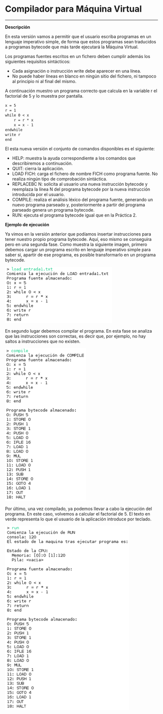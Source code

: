 <!--Creado por Jonathan Carrero -->

**Compilador para Máquina Virtual**
==============
----------

**Descripción**

En esta versión vamos a permitir que el usuario escriba programas en un lenguaje imperativo simple, de forma que estos programas sean traducidos a programas bytecode que más tarde ejecutará la Máquina Virtual.

Los programas fuentes escritos en un fichero deben cumplir además los siguientes requisitos
sintácticos:

- Cada asignación o instrucción write debe aparecer en una línea.
- No puede haber líneas en blanco en ningún sitio del fichero, ni tampoco al principio ni al final del mismo.

A continuación muestro un programa correcto que calcula en la variable r el factorial de 5 y lo muestra por pantalla.

    x = 5
    r = 1
    while 0 < x
	    r = r * x
	    x = x - 1
    endwhile
    write r
    end
    
El esta nueva versión el conjunto de comandos disponibles es el siguiente:

- HELP: muestra la ayuda correspondiente a los comandos que describiremos a continuación.
- QUIT: cierra la aplicación.
- LOAD FICH: carga el fichero de nombre FICH como programa fuente. No realiza ningún tipo de comprobación sintáctica.
- REPLACEBC N: solicita al usuario una nueva instrucción bytecode y reemplaza la línea N del programa bytecode por la nueva instrucción introducida por el usuario.
- COMPILE: realiza el análisis léxico del programa fuente, generando un nuevo programa parseado y, posteriormente a partir del programa parseado genera un programa bytecode.
- RUN: ejecuta el programa bytecode igual que en la Práctica 2.

**Ejemplo de ejecución**

Ya vimos en la versión anterior que podíamos insertar instrucciones para tener nuestro propio programa bytecode. Aquí, eso mismo se conseguira pero en una segunda fase. Como muestra la siguiente imagen, primero debemos cargar un programa escrito en lenguaje imperativo simple para saber si, apartir de ese programa, es posible transformarlo en un programa bytecode.

![enter image description here](https://github.com/Joncarre/Java-language/blob/master/Programaci%C3%B3n%20en%20Java/M%C3%A1quina%20Virtual/images/3_1.png)

En segundo lugar debemos compilar el programa. En esta fase se analiza que las instrucciones son correctas, es decir que, por ejemplo, no hay saltos a instrucciones que no existen.

![enter image description here](https://github.com/Joncarre/Java-language/blob/master/Programaci%C3%B3n%20en%20Java/M%C3%A1quina%20Virtual/images/3_2.png)

Por último, una vez compilado, ya podemos llevar a cabo la ejecución del programa. En este caso, volvemos a calcular el factorial de 5. El texto en verde representa lo que el usuario de la aplicación introduce por teclado.

![enter image description here](https://github.com/Joncarre/Java-language/blob/master/Programaci%C3%B3n%20en%20Java/M%C3%A1quina%20Virtual/images/3_3.png)

